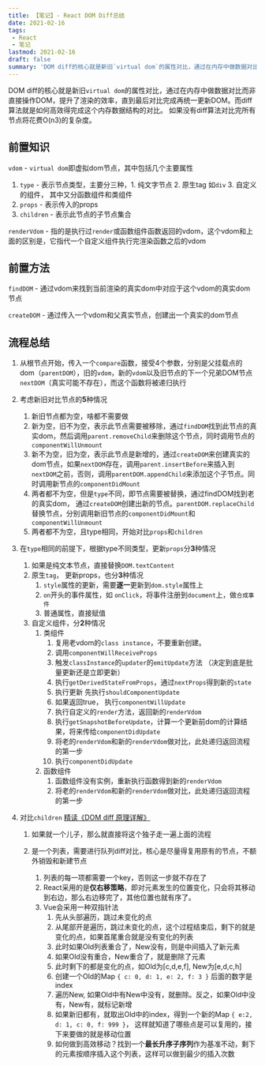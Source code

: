 ```yaml
---
title: 【笔记】- React DOM Diff总结
date: 2021-02-16
tags:
 - React
 - 笔记
lastmod: 2021-02-16
draft: false
summary: 'DOM diff的核心就是新旧`virtual dom`的属性对比，通过在内存中做数据对比而非直接操作DOM，提升了渲染的效率，直到最后对比完成再统一更新DOM。而diff算法就是如何高效得完成这个内存数据结构的对比。 如果没有diff算法对比完所有节点将花费O(n3)的复杂度。'
---
```


DOM diff的核心就是新旧`virtual dom`的属性对比，通过在内存中做数据对比而非直接操作DOM，提升了渲染的效率，直到最后对比完成再统一更新DOM。而diff算法就是如何高效得完成这个内存数据结构的对比。 如果没有diff算法对比完所有节点将花费O(n3)的复杂度。


## 前置知识

`vdom` - `virtual dom`即虚拟dom节点，其中包括几个主要属性

1. `type` -  表示节点类型，主要分三种，1. 纯文字节点  2. 原生tag 如`div`  3. 自定义的组件， 其中又分函数组件和类组件
2. `props` - 表示传入的props
3. `children` - 表示此节点的子节点集合

`renderVdom` - 指的是执行过`render`或函数组件函数返回的vdom，这个vdom和上面的区别是，它指代一个自定义组件执行完渲染函数之后的vdom

## 前置方法

`findDOM` - 通过vdom来找到当前渲染的真实dom中对应于这个vdom的真实dom节点

`createDOM` - 通过传入一个vdom和父真实节点，创建出一个真实的dom节点

## 流程总结

1. 从根节点开始，传入一个`compare`函数，接受4个参数，分别是父挂载点的dom（`parentDOM`），旧的`vdom`，新的`vdom`以及旧节点的下一个兄弟DOM节点`nextDOM`（真实可能不存在），而这个函数将被递归执行

2. 考虑新旧对比节点的**5**种情况
   1. 新旧节点都为空，啥都不需要做
   2. 新为空，旧不为空，表示此节点需要被移除，通过`findDOM`找到此节点的真实dom，然后调用`parent.removeChild`来删除这个节点，同时调用节点的`componentWillUnmount`
   3. 新不为空，旧为空，表示此节点是新增的，通过`createDOM`来创建真实的dom节点，如果`nextDOM`存在，调用`parent.insertBefore`来插入到`nextDOM`之前，否则，调用`parentDOM.appendChild`来添加这个子节点。同时调用新节点的`componentDidMount`
   4. 两者都不为空，但是`type`不同，即节点需要被替换，通过findDOM找到老的真实dom， 通过`createDOM`创建出新的节点。`parentDOM.replaceChild`替换节点，分别调用新旧节点的`componentDidMount`和`componentWillUnmount`
   5. 两者都不为空，且type相同，开始对比`props`和`children`
   
3. 在`type`相同的前提下，根据type不同类型，更新`props`分**3**种情况
   1. 如果是纯文本节点，直接替换`DOM.textContent`
   2. 原生`tag`， 更新props，也分**3**种情况
      1. `style`属性的更新，需要**逐一**更新到`dom.style`属性上
      2. `on`开头的事件属性，如 `onClick`，将事件注册到`document`上，做`合成事件`
      3. 普通属性，直接赋值
   3. 自定义组件，分**2**种情况
      1. 类组件
         1. 复用老vdom的`class instance`，不要重新创建。
         2. 调用`componentWillReceiveProps`
         3. 触发`classInstance`的`updater`的`emitUpdate`方法 （决定到底是批量更新还是立即更新）
         4. 执行`getDerivedStateFromProps`，通过`nextProps`得到新的`state`
         5. 执行更新 先执行`shouldComponentUpdate`
         6. 如果返回true， 执行`componentWillUpdate`
         7. 执行自定义的`render`方法，返回新的`renderVdom`
         8. 执行`getSnapshotBeforeUpdate`，计算一个更新前dom的计算结果，将来传给`componentDidUpdate`
         9. 将老的`renderVdom`和新的`renderVdom`做对比，此处递归返回流程的第一步
         10. 执行`componentDidUpdate`
      2. 函数组件
         1. 函数组件没有实例，重新执行函数得到新的`renderVdom`
         2. 将老的`renderVdom`和新的`renderVdom`做对比，此处递归返回流程的第一步
   
4. 对比`children`   [精读《DOM diff 原理详解》](https://juejin.cn/post/6947856296771223589)
   1. 如果就一个儿子，那么就直接将这个独子走一遍上面的流程
   
   2. 是一个列表，需要进行队列diff对比，核心是尽量得复用原有的节点，不额外销毁和新建节点
   
      1. 列表的每一项都需要一个key，否则这一步就不存在了
      2. React采用的是**仅右移策略**，即对元素发生的位置变化，只会将其移动到右边，那么右边移完了，其他位置也就有序了。
      3. Vue会采用一种双指针法
         1. 先从头部遍历，跳过未变化的点
         2. 从尾部开是遍历，跳过未变化的点，这个过程结束后，剩下的就是变化的点，如果首尾重合就是没有变化的列表
         3. 此时如果Old列表重合了，New没有，则是中间插入了新元素
         4. 如果Old没有重合，New重合了，就是删除了元素
         5. 此时剩下的都是变化的点，如Old为[c,d,e,f], New为[e,d,c,h]
         6. 创建一个Old的Map `{ c: 0, d: 1, e: 2, f: 3 }` 后面的数字是index
         7. 遍历New, 如果Old中有New中没有，就删除。反之，如果Old中没有，New有，就标记新增
         8. 如果新旧都有，就取出Old中的index，得到一个新的Map `{ e:2, d: 1, c: 0, f: 999 }`， 这样就知道了哪些点是可以复用的，接下来要做的就是移动位置
         9. 如何做到高效移动？找到一个**最长升序子序列**作为基准不动，剩下的元素按顺序插入这个列表，这样可以做到最少的插入次数
   
      

